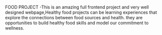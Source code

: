 
 FOOD PROJECT 
  -This is an amazing full frontend project and very well designed webpage,Healthy food projects can be learning experiences that
  explore the connections between food sources and health.
  they are opportunities to build healthy food skills and model
  our commitment to wellness.
